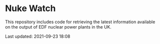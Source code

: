 # Nuke Watch

This repository includes code for retrieving the latest information available on the output of EDF nuclear power plants in the UK.

Last updated: 2021-09-23 18:08
